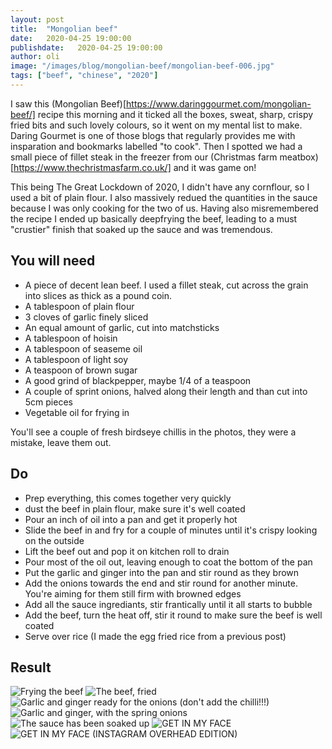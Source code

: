 ```yaml
---
layout: post
title:  "Mongolian beef"
date:   2020-04-25 19:00:00
publishdate:   2020-04-25 19:00:00
author: oli
image: "/images/blog/mongolian-beef/mongolian-beef-006.jpg"
tags: ["beef", "chinese", "2020"]
---
```


I saw this (Mongolian Beef)[https://www.daringgourmet.com/mongolian-beef/] recipe this morning and it ticked all the boxes, sweat, sharp, crispy fried bits and such lovely colours, so it went on my mental list to make.  Daring Gourmet is one of those blogs that regularly provides me with insparation and bookmarks labelled "to cook".  Then I spotted we had a small piece of fillet steak in the freezer from our (Christmas farm meatbox)[https://www.thechristmasfarm.co.uk/] and it was game on!

This being The Great Lockdown of 2020, I didn't have any cornflour, so I used a bit of plain flour.  I also massively redued the quantities in the sauce because I was only cooking for the two of us.  Having also misremembered the recipe I ended up basically deepfrying the beef, leading to a must "crustier" finish that soaked up the sauce and was tremendous.

## You will need

* A piece of decent lean beef.  I used a fillet steak, cut across the grain into slices as thick as a pound coin.
* A tablespoon of plain flour
* 3 cloves of garlic finely sliced
* An equal amount of garlic, cut into matchsticks
* A tablespoon of hoisin
* A tablespoon of seaseme oil
* A tablespoon of light soy
* A teaspoon of brown sugar
* A good grind of blackpepper, maybe 1/4 of a teaspoon
* A couple of sprint onions, halved along their length and than cut into 5cm pieces
* Vegetable oil for frying in

You'll see a couple of fresh birdseye chillis in the photos, they were a mistake, leave them out.


## Do

* Prep everything, this comes together very quickly
* dust the beef in plain flour, make sure it's well coated
* Pour an inch of oil into a pan and get it properly hot
* Slide the beef in and fry for a couple of minutes until it's crispy looking on the outside
* Lift the beef out and pop it on kitchen roll to drain
* Pour most of the oil out, leaving enough to coat the bottom of the pan
* Put the garlic and ginger into the pan and stir round as they brown
* Add the onions towards the end and stir round for another minute.  You're aiming for them still firm with browned edges
* Add all the sauce ingrediants, stir frantically until it all starts to bubble
* Add the beef, turn the heat off, stir it round to make sure the beef is well coated
* Serve over rice (I made the egg fried rice from a previous post)


## Result


![Frying the beef](/images/blog/mongolian-beef/mongolian-beef-001.jpg)
![The beef, fried](/images/blog/mongolian-beef/mongolian-beef-002.jpg)
![Garlic and ginger ready for the onions (don't add the chilli!!!)](/images/blog/mongolian-beef/mongolian-beef-003.jpg)
![Garlic and ginger, with the spring onions](/images/blog/mongolian-beef/mongolian-beef-004.jpg)
![The sauce has been soaked up](/images/blog/mongolian-beef/mongolian-beef-005.jpg)
![GET IN MY FACE](/images/blog/mongolian-beef/mongolian-beef-006.jpg)
![GET IN MY FACE (INSTAGRAM OVERHEAD EDITION)](/images/blog/mongolian-beef/mongolian-beef-007.jpg)
